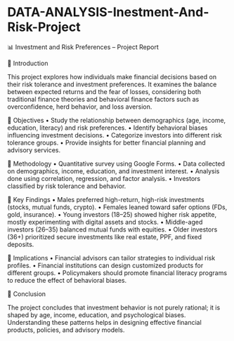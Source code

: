 # DATA-ANALYSIS-Inestment-And-Risk-Project
📊 Investment and Risk Preferences – Project Report

🔹 Introduction

This project explores how individuals make financial decisions based on their risk tolerance and investment preferences. It examines the balance between expected returns and the fear of losses, considering both traditional finance theories and behavioral finance factors such as overconfidence, herd behavior, and loss aversion.

🔹 Objectives
	•	Study the relationship between demographics (age, income, education, literacy) and risk preferences.
	•	Identify behavioral biases influencing investment decisions.
	•	Categorize investors into different risk tolerance groups.
	•	Provide insights for better financial planning and advisory services.

🔹 Methodology
	•	Quantitative survey using Google Forms.
	•	Data collected on demographics, income, education, and investment interest.
	•	Analysis done using correlation, regression, and factor analysis.
	•	Investors classified by risk tolerance and behavior.

🔹 Key Findings
	•	Males preferred high-return, high-risk investments (stocks, mutual funds, crypto).
	•	Females leaned toward safer options (FDs, gold, insurance).
	•	Young investors (18–25) showed higher risk appetite, mostly experimenting with digital assets and stocks.
	•	Middle-aged investors (26–35) balanced mutual funds with equities.
	•	Older investors (36+) prioritized secure investments like real estate, PPF, and fixed deposits.

🔹 Implications
	•	Financial advisors can tailor strategies to individual risk profiles.
	•	Financial institutions can design customized products for different groups.
	•	Policymakers should promote financial literacy programs to reduce the effect of behavioral biases.

🔹 Conclusion

The project concludes that investment behavior is not purely rational; it is shaped by age, income, education, and psychological biases. Understanding these patterns helps in designing effective financial products, policies, and advisory models.
